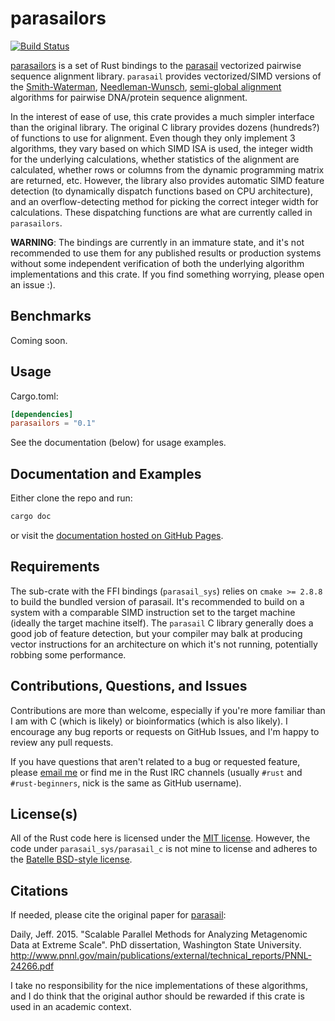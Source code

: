 # parasailors

[![Build Status](https://travis-ci.org/dikaiosune/parasailors.svg?branch=master)](https://travis-ci.org/dikaiosune/parasailors)

[parasailors](https://github.com/dikaiosune/parasailors) is a set of Rust bindings to the [parasail](https://github.com/jeffdaily/parasail) vectorized pairwise sequence alignment library. `parasail` provides vectorized/SIMD versions of the [Smith-Waterman](https://en.wikipedia.org/wiki/Smith%E2%80%93Waterman_algorithm), [Needleman-Wunsch](https://en.wikipedia.org/wiki/Needleman%E2%80%93Wunsch_algorithm), [semi-global alignment](https://en.wikipedia.org/wiki/Sequence_alignment#Global_and_local_alignments) algorithms for pairwise DNA/protein sequence alignment.

In the interest of ease of use, this crate provides a much simpler interface than the original library. The original C library provides dozens (hundreds?) of functions to use for alignment. Even though they only implement 3 algorithms, they vary based on which SIMD ISA is used, the integer width for the underlying calculations, whether statistics of the alignment are calculated, whether rows or columns from the dynamic programming matrix are returned, etc. However, the library also provides automatic SIMD feature detection (to dynamically dispatch functions based on CPU architecture), and an overflow-detecting method for picking the correct integer width for calculations. These dispatching functions are what are currently called in `parasailors`.

**WARNING**: The bindings are currently in an immature state, and it's not recommended to use them for any published results or production systems without some independent verification of both the underlying algorithm implementations and this crate. If you find something worrying, please open an issue :).

## Benchmarks

Coming soon.

## Usage

Cargo.toml:

```toml
[dependencies]
parasailors = "0.1"
```

See the documentation (below) for usage examples.

## Documentation and Examples

Either clone the repo and run:

```bash
cargo doc
```

or visit the [documentation hosted on GitHub Pages](https://dikaiosune.github.io/parasailors).

## Requirements

The sub-crate with the FFI bindings (`parasail_sys`) relies on `cmake >= 2.8.8` to build the bundled version of parasail. It's recommended to build on a system with a comparable SIMD instruction set to the target machine (ideally the target machine itself). The `parasail` C library generally does a good job of feature detection, but your compiler may balk at producing vector instructions for an architecture on which it's not running, potentially robbing some performance.

## Contributions, Questions, and Issues

Contributions are more than welcome, especially if you're more familiar than I am with C (which is likely) or bioinformatics (which is also likely). I encourage any bug reports or requests on GitHub Issues, and I'm happy to review any pull requests.

If you have questions that aren't related to a bug or requested feature, please [email me](mailto:adam.n.perry@gmail.com) or find me in the Rust IRC channels (usually `#rust` and `#rust-beginners`, nick is the same as GitHub username).

## License(s)

All of the Rust code here is licensed under the [MIT license](https://opensource.org/licenses/MIT). However, the code under `parasail_sys/parasail_c` is not mine to license and adheres to the [Batelle BSD-style license](https://github.com/jeffdaily/parasail/blob/master/README.md#license-battelle-bsd-style).

## Citations

If needed, please cite the original paper for [parasail](https://github.com/jeffdaily/parasail/):

Daily, Jeff. 2015. "Scalable Parallel Methods for Analyzing Metagenomic Data at Extreme Scale". PhD dissertation, Washington State University.  http://www.pnnl.gov/main/publications/external/technical_reports/PNNL-24266.pdf

I take no responsibility for the nice implementations of these algorithms, and I do think that the original author should be rewarded if this crate is used in an academic context.
